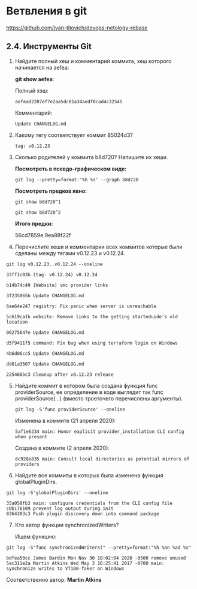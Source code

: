 # Ветвления в git

https://github.com/ivan-titovich/devops-netology-rebase

## 2.4. Инструменты Git
1. Найдите полный хеш и комментарий коммита, хеш которого начинается на aefea:

    **git show aefea**:

    Полный хэш:

    `aefead2207ef7e2aa5dc81a34aedf0cad4c32545`

   Комментарий:

   `Update CHANGELOG.md`


2. Какому тегу соответствует коммит 85024d3?

    `tag: v0.12.23`

3. Сколько родителей у коммита b8d720? Напишите их хеши.

   **Посмотреть в псевдо-графическом виде:** 

    `git log --pretty=format:'%h %s' --graph b8d720`

    **Посмотреть предков явно:**

    `git show b8d720^1`

    `git show b8d720^2`

    **Итого предки:**


    56cd7859e
    9ea88f22f


4. Перечислите хеши и комментарии всех коммитов которые были сделаны между тегами v0.12.23 и v0.12.24.

`git log v0.12.23..v0.12.24 --oneline`


    33ff1c03b (tag: v0.12.24) v0.12.24

    b14b74c49 [Website] vmc provider links

    3f235065b Update CHANGELOG.md

    6ae64e247 registry: Fix panic when server is unreachable

    5c619ca1b website: Remove links to the getting starteduide's old location

    06275647e Update CHANGELOG.md

    d5f9411f5 command: Fix bug when using terraform login on Windows

    4b6d06cc5 Update CHANGELOG.md

    dd01a3507 Update CHANGELOG.md

    225466bc3 Cleanup after v0.12.23 release


5. Найдите коммит в котором была создана функция func providerSource, ее определение в коде выглядит так func providerSource(...) (вместо троеточего перечислены аргументы).

    `git log -S'func providerSource' --oneline`

    Изменена в коммите (21 апреля 2020):

    `5af1e6234 main: Honor explicit provider_installation CLI config when present`

    Создана в коммите (2 апреля 2020):

    `8c928e835 main: Consult local directories as potential mirrors of providers`


6. Найдите все коммиты в которых была изменена функция globalPluginDirs.

`git log -S'globalPluginDirs' --oneline`


    35a058fb3 main: configure credentials from the CLI config file
    c0b176109 prevent log output during init
    8364383c3 Push plugin discovery down into command package


7. Кто автор функции synchronizedWriters?

   Ищем функцию:

`git log -S"func synchronizedWriters(" --pretty=format:"%h %an %ad %s"`


    bdfea50cc James Bardin Mon Nov 30 18:02:04 2020 -0500 remove unused
    5ac311e2a Martin Atkins Wed May 3 16:25:41 2017 -0700 main: synchronize writes to VT100-faker on Windows

Соответственно автор:  **Martin Atkins**

